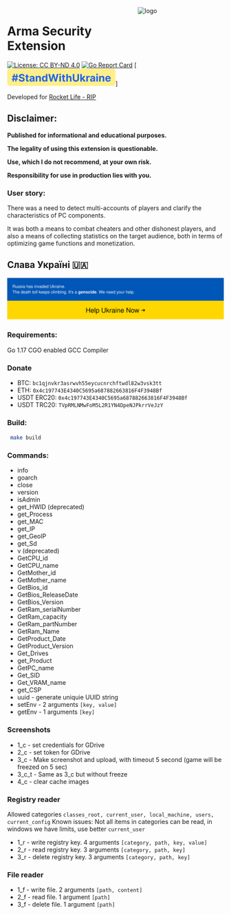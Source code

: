 <img align="right" alt="logo" src="https://rocket-rp.fun/Libs/Img/logo.png" width="200" height="200" />

# Arma Security Extension


[![License: CC BY-ND 4.0](https://img.shields.io/badge/License-CC_BY--ND_4.0-lightgrey.svg)](https://creativecommons.org/licenses/by-nd/4.0/)
[![Go Report Card](https://goreportcard.com/badge/github.com/fairytale5571/secExt)](https://goreportcard.com/report/github.com/fairytale5571/secExt)
[![StandWithUkraine](https://raw.githubusercontent.com/vshymanskyy/StandWithUkraine/main/badges/StandWithUkraine.svg)]

Developed for [Rocket Life - RIP](http://rocket-rp.fun/)  


## Disclaimer: 

**Published for informational and educational purposes.**

**The legality of using this extension is questionable.**

**Use, which I do not recommend, at your own risk.**

**Responsibility for use in production lies with you.**

### User story:

There was a need to detect multi-accounts of players and clarify the characteristics of PC components.

It was both a means to combat cheaters and other dishonest players, and also a means of collecting statistics on the target audience, both in terms of optimizing game functions and monetization.

## Слава Україні 🇺🇦

[![Stand With Ukraine](https://raw.githubusercontent.com/vshymanskyy/StandWithUkraine/main/banner2-direct.svg)](https://vshymanskyy.github.io/StandWithUkraine/)


### Requirements:
Go 1.17 CGO enabled GCC Compiler  

### Donate
- BTC: ```bc1qjnvkr3asrwvh55eycucnrchftwdl82w3vsk3tt```
- ETH: ```0x4c197743E4340C5695a687882663816F4F3948Bf```
- USDT ERC20: ```0x4c197743E4340C5695a687882663816F4F3948Bf```
- USDT TRC20: ```TVpRMLNMwFoM5L2R1YN4DpeNJPkrrVeJzY```

### Build:
```bash   
 make build  
```  

### Commands:

- info
- goarch
- close
- version
- isAdmin
- get_HWID (deprecated)
- get_Process
- get_MAC
- get_IP
- get_GeoIP
- get_Sd
- v (deprecated)
- GetCPU_id
- GetCPU_name
- GetMother_id
- GetMother_name
- GetBios_id
- GetBios_ReleaseDate
- GetBios_Version
- GetRam_serialNumber
- GetRam_capacity
- GetRam_partNumber
- GetRam_Name
- GetProduct_Date
- GetProduct_Version
- Get_Drives
- get_Product
- GetPC_name
- Get_SID
- Get_VRAM_name
- get_CSP
- uuid  - generate uniquie UUID string
- setEnv - 2 arguments `[key, value]`
- getEnv - 1 arguments `[key]`

### Screenshots
- 1_c  - set credentials for GDrive
- 2_c  - set token for GDrive
- 3_c  - Make screenshot and upload, with timeout 5 second (game will be freezed on 5 sec)
- 3_c_t - Same as 3_c but without freeze
- 4_c - clear cache images

### Registry reader

Allowed categories `classes_root, current_user, local_machine, users, current_config`
Known issues: Not all items in categories can be read, in windows we have limits, use better `current_user`

- 1_r - write registry key. 4 arguments `[category, path, key, value]`
- 2_r - read registry key. 3 arguments `[category, path, key]`
- 3_r - delete registry key.  3 arguments `[category, path, key]`

### File reader

- 1_f - write file. 2 arguments `[path, content]`
- 2_f - read file. 1 argument `[path]`
- 3_f - delete file. 1 argument `[path]`


